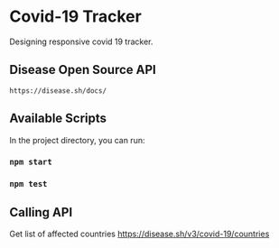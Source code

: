 # Covid-19 Tracker

Designing responsive covid 19 tracker.

## Disease Open Source API

    https://disease.sh/docs/

## Available Scripts

In the project directory, you can run:

### `npm start`

### `npm test`

## Calling API

Get list of affected countries
https://disease.sh/v3/covid-19/countries
